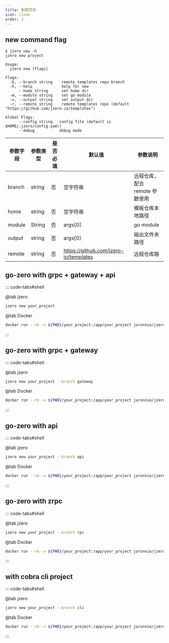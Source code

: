 ```yaml
---
title: 新建项目
icon: clone
order: 3
---
```


## new command flag

```shell
$ jzero new -h                                           
jzero new project

Usage:
  jzero new [flags]

Flags:
  -b, --branch string    remote templates repo branch
  -h, --help             help for new
      --home string      set home dir
  -m, --module string    set go module
  -o, --output string    set output dir
  -r, --remote string    remote templates repo (default "https://github.com/jzero-io/templates")

Global Flags:
      --config string   config file (default is $HOME/.jzero/config.yaml)
      --debug           debug mode
```

| 参数字段 | 参数类型 | 是否必填 | 默认值                                | 参数说明                       |
| -------- | -------- | -------- | ------------------------------------- | ------------------------------ |
| branch   | string   | 否       | 空字符串                              | 远程仓库，配合 remote 参数使用 |
| home     | string   | 否       | 空字符串                              | 模板仓库本地路径               |
| module   | String   | 否       | args[0]                               | go module                      |
| output   | string   | 否       | args[0]                               | 输出文件夹路径                 |
| remote   | string   | 否       | https://github.com/jzero-io/templates | 远程仓库路                     |

## go-zero with grpc + gateway + api

::: code-tabs#shell

@tab jzero

```bash
jzero new your_project
```

@tab Docker

```bash
docker run --rm -v ${PWD}/your_project:/app/your_project jaronnie/jzero:latest new your_project
```
:::

## go-zero with grpc + gateway

::: code-tabs#shell

@tab jzero

```bash
jzero new your_project --branch gateway
```

@tab Docker

```bash
docker run --rm -v ${PWD}/your_project:/app/your_project jaronnie/jzero:latest new your_project --branch gateway
```
:::

## go-zero with api

::: code-tabs#shell

@tab jzero

```bash
jzero new your_project --branch api
```

@tab Docker

```bash
docker run --rm -v ${PWD}/your_project:/app/your_project jaronnie/jzero:latest new your_project --branch api
```
:::

## go-zero with zrpc

::: code-tabs#shell

@tab jzero

```bash
jzero new your_project --branch rpc
```

@tab Docker

```bash
docker run --rm -v ${PWD}/your_project:/app/your_project jaronnie/jzero:latest new your_project --branch rpc
```
:::

## with cobra cli project

::: code-tabs#shell

@tab jzero

```bash
jzero new your_project --branch cli
```

@tab Docker

```bash
docker run --rm -v ${PWD}/your_project:/app/your_project jaronnie/jzero:latest new your_project --branch cli
```
:::

